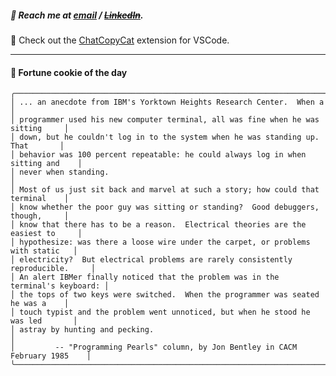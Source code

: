 ##### :calling: Reach me at **[email](mailto:johannes@stenmark.in)** ***/*** **[~~LinkedIn~~](https://www.linkedin.com/in/johannes-stenmark)**.
:feet: Check out the [ChatCopyCat](https://github.com/jstenmark/ChatCopyCat) extension for VSCode.

---
#### :cookie: Fortune cookie of the day
```smalltalk
╭─────────────────────────────────────────────────────────────────────────────────╮
│ ... an anecdote from IBM's Yorktown Heights Research Center.  When a            │
│ programmer used his new computer terminal, all was fine when he was sitting     │
│ down, but he couldn't log in to the system when he was standing up.  That       │
│ behavior was 100 percent repeatable: he could always log in when sitting and    │
│ never when standing.                                                            │
│ Most of us just sit back and marvel at such a story; how could that terminal    │
│ know whether the poor guy was sitting or standing?  Good debuggers, though,     │
│ know that there has to be a reason.  Electrical theories are the easiest to     │
│ hypothesize: was there a loose wire under the carpet, or problems with static   │
│ electricity?  But electrical problems are rarely consistently reproducible.     │
│ An alert IBMer finally noticed that the problem was in the terminal's keyboard: │
│ the tops of two keys were switched.  When the programmer was seated he was a    │
│ touch typist and the problem went unnoticed, but when he stood he was led       │
│ astray by hunting and pecking.                                                  │
│         -- "Programming Pearls" column, by Jon Bentley in CACM February 1985    │
╰─────────────────────────────────────────────────────────────────────────────────╯
```

